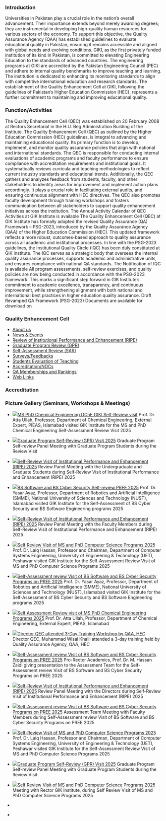 ### Introduction
Universities in Pakistan play a crucial role in the nation’s overall advancement. Their importance extends beyond merely awarding degrees; they are instrumental in developing high-quality human resources for various sectors of the economy. To support this objective, the Quality Assurance Agency (QAA) has established guidelines to evaluate educational quality in Pakistan, ensuring it remains accessible and aligned with global needs and evolving conditions. GIKI, as the first privately funded institution of its kind in Pakistan, is committed to elevating Engineering Education to the standards of advanced countries. The engineering programs at GIKI are accredited by the Pakistan Engineering Council (PEC) and adhere to internal quality benchmarks to improve teaching and learning. The institution is dedicated to enhancing its monitoring standards to align with competitive international education and research standards. The establishment of the Quality Enhancement Cell at GIKI, following the guidelines of Pakistan’s Higher Education Commission (HEC), represents a further commitment to maintaining and improving educational quality.
### Function/Activities
The Quality Enhancement Cell (QEC) was established on 20 February 2008 at Rectors Secretariat in the H.U. Beg Administration Building of the Institute. The Quality Enhancement Cell (QEC) as outlined by the Higher Education Commission (HEC) guidelines, is integral to advancing and maintaining educational quality. Its primary function is to develop, implement, and monitor quality assurance policies that align with national and international standards. The QEC is responsible for conducting internal evaluations of academic programs and faculty performance to ensure compliance with accreditation requirements and institutional goals. It systematically reviews curricula and teaching methodologies to reflect current industry standards and educational trends. Additionally, the QEC gathers and analyzes feedback from students, faculty, and other stakeholders to identify areas for improvement and implement action plans accordingly. It plays a crucial role in facilitating external audits, and ensuring continuous alignment with HEC directives. The QEC also promotes faculty development through training workshops and fosters communication between all stakeholders to support quality enhancement initiatives across the institution.
The Annual Activity Calendar of QEC Activities at GIK Institute is available 
The Quality Enhancement Cell (QEC) at GIK Institute has formally adopted the revised Quality Assurance (QA) Framework – PSG-2023, introduced by the Quality Assurance Agency (QAA) of the Higher Education Commission (HEC). This updated framework reflects a more robust, outcomes-based approach to quality assurance across all academic and institutional processes.
In line with the PSG-2023 guidelines, the Institutional Quality Circle (IQC) has been duly constituted at GIK Institute. The IQC serves as a strategic body that oversees the internal quality assurance processes, supports academic and administrative units, and ensures compliance with national QA standards. The Notification of IQC is available 
All program assessments, self-review exercises, and quality policies are now being conducted in accordance with the PSG-2023 framework. This marks a significant step forward in GIK Institute’s commitment to academic excellence, transparency, and continuous improvement, while strengthening alignment with both national and international best practices in higher education quality assurance.
Draft Revamped QA Framework (PSG-2023) Documents are available for download on 
### Quality Enhancement Cell
  * [About us](https://giki.edu.pk/quality-enhancement-cell/international-rankings/)
  * [News & Events](https://giki.edu.pk/quality-enhancement-cell/news-events/)
  * [Review of Institutional Performance and Enhancement (RIPE)](https://giki.edu.pk/quality-enhancement-cell/institutional-performance-evaluation/)
  * [Graduate Program Review (GPR)](https://giki.edu.pk/quality-enhancement-cell/training-and-seminars/)
  * [Self-Assessment Review (SAR)](https://giki.edu.pk/quality-enhancement-cell/program-self-assessments/)
  * [Surveys/Feedbacks](https://giki.edu.pk/quality-enhancement-cell/surveys/)
  * [Students Evaluation of Teaching](https://giki.edu.pk/quality-enhancement-cell/students-evaluation-of-teaching/)
  * [Accreditation/NOCs](https://giki.edu.pk/quality-enhancement-cell/accreditation-of-undergraduate-programs/)
  * [QA Memberships and Rankings](https://giki.edu.pk/quality-enhancement-cell/international-qa-memberships/)
  * [Web Links](https://giki.edu.pk/quality-enhancement-cell/downloads/)


### Accreditation
  

### Picture Gallery (Seminars, Workshops & Meetings)
  * [![](https://giki.edu.pk/quality-enhancement-cell/)MS PhD Chemical Engineering DChE GIKI Self-Review visit](https://giki.edu.pk/wp-content/uploads/2025/07/IMG-20250708-WA0038.jpg)
Prof. Dr. Atta Ullah, Professor, Department of Chemical Engineering, External Expert, PIEAS, Islamabad visited GIK Institute for the MS and PhD Chemical Engineering Self-Assessment Review Visit 2025
  * [![](https://giki.edu.pk/quality-enhancement-cell/)Graduate Program Self-Review (GPR) Visit 2025](https://giki.edu.pk/wp-content/uploads/2025/07/IMG-20250708-WA0060-scaled.jpg)
Graduate Program Self-review Panel Meeting with Graduate Program Students during the Review Visit
  * [![](https://giki.edu.pk/quality-enhancement-cell/)Self-Review Visit of Institutional Performance and Enhancement (RIPE) 2025](https://giki.edu.pk/wp-content/uploads/2025/07/IMG-20250708-WA0078-scaled.jpg)
Review Panel Meeting with the Undergraduate and Graduate Students during Self-Review Visit of Institutional Performance and Enhancement (RIPE) 2025 
  * [![](https://giki.edu.pk/quality-enhancement-cell/)BS Software and BS Cyber Security Self-review PREE 2025](https://giki.edu.pk/wp-content/uploads/2025/07/DSC_7155.jpg)
Prof. Dr. Yasar Ayaz, Professor, Department of Robotics and Artificial Intelligence (SMME), National University of Sciences and Technology (NUST), Islamabad visited GIK Institute for the Self-Assessment of BS Cyber Security and BS Software Engineering programs 2025
  * [![](https://giki.edu.pk/quality-enhancement-cell/)Self-Review Visit of Institutional Performance and Enhancement (RIPE) 2025](https://giki.edu.pk/wp-content/uploads/2025/07/IMG-20250708-WA0086-scaled.jpg)
Review Panel Meeting with the Faculty Members during Self-Review Visit of Institutional Performance and Enhancement (RIPE) 2025 
  * [![](https://giki.edu.pk/quality-enhancement-cell/)Self Review Visit of MS and PhD Computer Science Programs 2025](https://giki.edu.pk/wp-content/uploads/2025/07/IMG-20250708-WA0019.jpg)
Prof. Dr. Laiq Hassan, Professor and Chairman, Department of Computer Systems Engineering, University of Engineering & Technology (UET), Peshawar visited GIK Institute for the Self-Assessment Review Visit of MS and PhD Computer Science Programs 2025
  * [![](https://giki.edu.pk/quality-enhancement-cell/)Self-Assessment review Visit of BS Software and BS Cyber Security Programs on PREE 2025](https://giki.edu.pk/wp-content/uploads/2025/07/DSC_7130.jpg)
Prof. Dr. Yasar Ayaz, Professor, Department of Robotics and Artificial Intelligence (SMME), National University of Sciences and Technology (NUST), Islamabad visited GIK Institute for the Self-Assessment of BS Cyber Security and BS Software Engineering programs 2025
  * [![](https://giki.edu.pk/quality-enhancement-cell/)Self Assessment Review visit of MS PhD Chemical Engineering Programs 2025](https://giki.edu.pk/wp-content/uploads/2025/07/IMG-20250708-WA0055.jpg)
Prof. Dr. Atta Ullah, Professor, Department of Chemical Engineering, External Expert, PIEAS, Islamabad
  * [![](https://giki.edu.pk/quality-enhancement-cell/)Director QEC attended 3-Day Training Workshop by QAA, HEC](https://giki.edu.pk/wp-content/uploads/2024/07/HEC-QAA-PRM-PIC-jpeg.webp)
Director QEC, Muhammad Wisal Khalil attended a 3-day training held by Quality Assurance Agency, QAA, HEC
  * [![](https://giki.edu.pk/quality-enhancement-cell/)Self-Assessment review Visit of BS Software and BS Cyber Security Programs on PREE 2025](https://giki.edu.pk/wp-content/uploads/2025/07/DSC_7135.jpg)
Pro-Rector Academics, Prof. Dr. M. Hassan Zaidi giving presentation to the Assessment Team for the Self-Assessment review Visit of BS Software and BS Cyber Security Programs on PREE 2025
  * [![](https://giki.edu.pk/quality-enhancement-cell/)Self-Review Visit of Institutional Performance and Enhancement (RIPE) 2025](https://giki.edu.pk/wp-content/uploads/2025/07/IMG-20250708-WA0081-scaled.jpg)
Review Panel Meeting with the Directors during Self-Review Visit of Institutional Performance and Enhancement (RIPE) 2025 
  * [![](https://giki.edu.pk/quality-enhancement-cell/)Self-Assessment review Visit of BS Software and BS Cyber Security Programs on PREE 2025](https://giki.edu.pk/wp-content/uploads/2025/07/DSC_7167.jpg)
Assessment Team Meeting with Faculty Members during Self-Assessment review Visit of BS Software and BS Cyber Security Programs on PREE 2025 
  * [![](https://giki.edu.pk/quality-enhancement-cell/)Self-Review Visit of MS and PhD Computer Science Programs 2025](https://giki.edu.pk/wp-content/uploads/2025/07/IMG-20250708-WA0011.jpg)
Prof. Dr. Laiq Hassan, Professor and Chairman, Department of Computer Systems Engineering, University of Engineering & Technology (UET), Peshawar visited GIK Institute for the Self-Assessment Review Visit of MS and PhD Computer Science Programs 2025
  * [![](https://giki.edu.pk/quality-enhancement-cell/)Graduate Program Self-Review (GPR) Visit 2025](https://giki.edu.pk/wp-content/uploads/2025/07/IMG-20250708-WA0057-scaled.jpg)
Graduate Program Self-review Panel Meeting with Graduate Program Students during the Review Visit
  * [![](https://giki.edu.pk/quality-enhancement-cell/)Self Review Visit of MS and PhD Computer Science Programs 2025](https://giki.edu.pk/wp-content/uploads/2025/07/IMG-20250619-WA0022-scaled.jpg)
Meeting with Rector GIK Institute, during Self Review Visit of MS and PhD Computer Science Programs 2025


  * [](https://giki.edu.pk/quality-enhancement-cell/)
  * [](https://giki.edu.pk/quality-enhancement-cell/)


